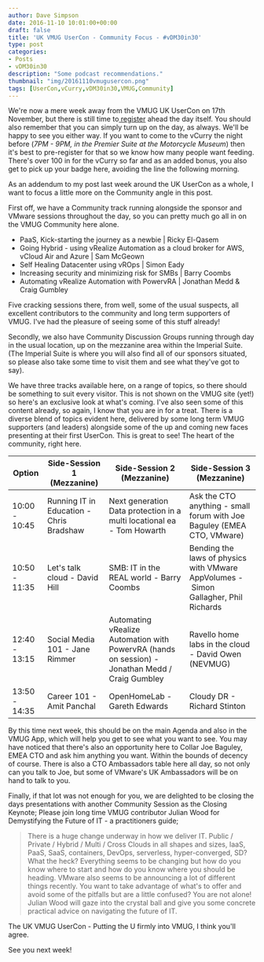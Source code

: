 ```yaml
---
author: Dave Simpson
date: 2016-11-10 10:01:00+00:00
draft: false
title: 'UK VMUG UserCon - Community Focus - #vDM30in30'
type: post
categories:
- Posts
- vDM30in30
description: "Some podcast recommendations."
thumbnail: "img/20161110vmugusercon.png"
tags: [UserCon,vCurry,vDM30in30,VMUG,Community]
---
```

We're now a mere week away from the VMUG UK UserCon on 17th November, but there is still time to[ register](https://www.vmug.com/p/cm/ld/fid=15497#anchor2) ahead the day itself. You should also remember that you can simply turn up on the day, as always. We'll be happy to see you either way. If you want to come to the vCurry the night before (_7PM - 9PM, in the Premier Suite at the Motorcycle Museum_) then it's best to pre-register for that so we know how many people want feeding. There's over 100 in for the vCurry so far and as an added bonus, you also get to pick up your badge here, avoiding the line the following morning.  
  
As an addendum to my post last week around the UK UserCon as a whole, I want to focus a little more on the Community angle in this post.   

First off, we have a Community track running alongside the sponsor and VMware sessions throughout the day, so you can pretty much go all in on the VMUG Community here alone.  


  * PaaS, Kick-starting the journey as a newbie | Ricky El-Qasem 
  * Going Hybrid - using vRealize Automation as a cloud broker for AWS, vCloud Air and Azure | Sam McGeown 
  * Self Healing Datacenter using vROps | Simon Eady 
  * Increasing security and minimizing risk for SMBs | Barry Coombs 
  * Automating vRealize Automation with PowervRA | Jonathan Medd & Craig Gumbley

Five cracking sessions there, from well, some of the usual suspects, all excellent contributors to the community and long term supporters of VMUG. I've had the pleasure of seeing some of this stuff already!  

Secondly, we also have Community Discussion Groups running through day in the usual location, up on the mezzanine area within the Imperial Suite. (The Imperial Suite is where you will also find all of our sponsors situated, so please also take some time to visit them and see what they've got to say).   
  
We have three tracks available here, on a range of topics, so there should be something to suit every visitor. This is not shown on the VMUG site (yet!) so here's an exclusive look at what's coming. I've also seen some of this content already, so again, I know that you are in for a treat. There is a diverse blend of topics evident here, delivered by some long term VMUG supporters (and leaders) alongside some of the up and coming new faces presenting at their first UserCon. This is great to see! The heart of the community, right here.

| Option | Side-Session 1 (Mezzanine) | Side-Session 2 (Mezzanine) | Side-Session 3 (Mezzanine) |
| ------ | ----------- | ------ | ----------- |
| 10:00 - 10:45 | Running IT in Education -  Chris Bradshaw | Next generation Data protection in a multi locational ea - Tom Howarth | Ask the CTO anything - small forum with Joe Baguley (EMEA CTO, VMware) |
| 10:50 - 11:35 | Let's talk cloud - David Hill | SMB: IT in the REAL world - Barry Coombs | Bending the laws of physics with VMware AppVolumes - Simon Gallagher, Phil Richards |
| 12:40 - 13:15 | Social Media 101 - Jane Rimmer | Automating vRealize Automation with PowervRA (hands on session) - Jonathan Medd / Craig Gumbley | Ravello home labs in the cloud - David Owen (NEVMUG) |
| 13:50 - 14:35 | Career 101 - Amit Panchal | OpenHomeLab - Gareth Edwards | Cloudy DR - Richard Stinton | 
 
  
By this time next week, this should be on the main Agenda and also in the VMUG App, which will help you get to see what you want to see. You may have noticed that there's also an opportunity here to Collar Joe Baguley, EMEA CTO and ask him anything you want. Within the bounds of decency of course. There is also a CTO Ambassadors table here all day, so not only can you talk to Joe, but some of VMware's UK Ambassadors will be on hand to talk to you.
 
Finally, if that lot was not enough for you, we are delighted to be closing the days presentations with another Community Session as the Closing Keynote; Please join long time VMUG contributor Julian Wood for Demystifying the Future of IT - a practitioners guide;  

> There is a huge change underway in how we deliver IT. Public / Private / Hybrid / Multi / Cross Clouds in all shapes and sizes, IaaS, PaaS, SaaS, containers, DevOps, serverless, hyper-converged, SD? What the heck? Everything seems to be changing but how do you know where to start and how do you know where you should be heading. VMware also seems to be announcing a lot of different things recently. You want to take advantage of what's to offer and avoid some of the pitfalls but are a little confused? You are not alone! Julian Wood will gaze into the crystal ball and give you some concrete practical advice on navigating the future of IT.
  
The UK VMUG UserCon - Putting the U firmly into VMUG, I think you'll agree.   

See you next week!
